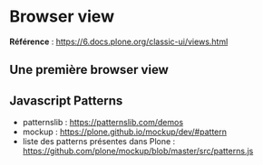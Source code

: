 # Browser view

**Référence** : <https://6.docs.plone.org/classic-ui/views.html>


## Une première browser view

## Javascript Patterns

- patternslib : https://patternslib.com/demos
- mockup : https://plone.github.io/mockup/dev/#pattern
- liste des patterns présentes dans Plone : https://github.com/plone/mockup/blob/master/src/patterns.js
